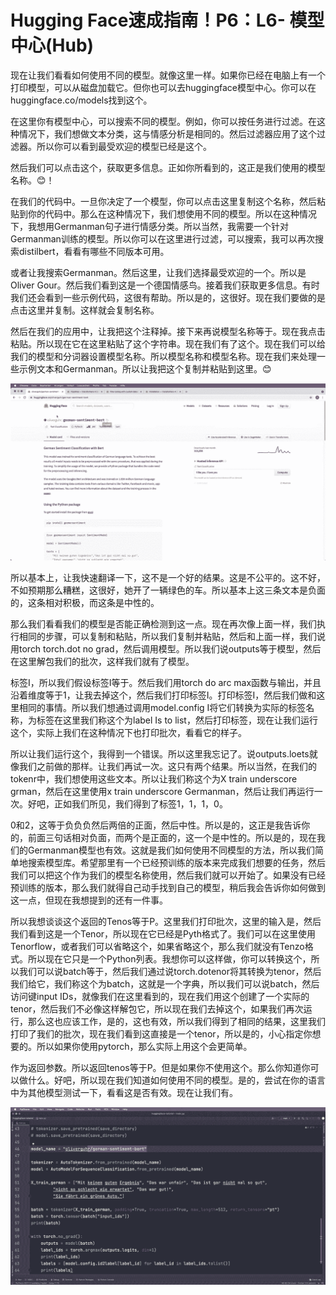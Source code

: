 # Hugging Face速成指南！P6：L6- 模型中心(Hub) 

现在让我们看看如何使用不同的模型。就像这里一样。如果你已经在电脑上有一个打印模型，可以从磁盘加载它。但你也可以去huggingface模型中心。你可以在huggingface.co/models找到这个。

在这里你有模型中心，可以搜索不同的模型。例如，你可以按任务进行过滤。在这种情况下，我们想做文本分类，这与情感分析是相同的。然后过滤器应用了这个过滤器。所以你可以看到最受欢迎的模型已经是这个。

然后我们可以点击这个，获取更多信息。正如你所看到的，这正是我们使用的模型名称。😊！[](img/c49080a006eb77701b68e6f3b6db92e5_1.png)

在我们的代码中。一旦你决定了一个模型，你可以点击这里复制这个名称，然后粘贴到你的代码中。那么在这种情况下，我们想使用不同的模型。所以在这种情况下，我想用Germanman句子进行情感分类。所以当然，我需要一个针对Germanman训练的模型。所以你可以在这里进行过滤，可以搜索，我可以再次搜索distilbert，看看有哪些不同版本可用。

或者让我搜索Germanman。然后这里，让我们选择最受欢迎的一个。所以是Oliver Gour。然后我们看到这是一个德国情感鸟。接着我们获取更多信息。有时我们还会看到一些示例代码，这很有帮助。所以是的，这很好。现在我们要做的是点击这里并复制。这样就会复制名称。

然后在我们的应用中，让我把这个注释掉。接下来再说模型名称等于。现在我点击粘贴。所以现在它在这里粘贴了这个字符串。现在我们有了这个。现在我们可以给我们的模型和分词器设置模型名称。所以模型名称和模型名称。现在我们来处理一些示例文本和Germanman。所以让我把这个复制并粘贴到这里。😊

![](img/c49080a006eb77701b68e6f3b6db92e5_3.png)

所以基本上，让我快速翻译一下，这不是一个好的结果。这是不公平的。这不好，不如预期那么糟糕，这很好，她开了一辆绿色的车。所以基本上这三条文本是负面的，这条相对积极，而这条是中性的。

那么我们看看我们的模型是否能正确检测到这一点。现在再次像上面一样，我们执行相同的步骤，可以复制和粘贴，所以我们复制并粘贴，然后和上面一样，我们说用torch torch.dot no grad，然后调用模型。所以我们说outputs等于模型，然后在这里解包我们的批次，这样我们就有了模型。

标签I，所以我们假设标签I等于。然后我们用torch do arc max函数与输出，并且沿着维度等于1，让我去掉这个，然后我们打印标签I。打印标签I，然后我们做和这里相同的事情。所以我们想通过调用model.config I将它们转换为实际的标签名称，为标签在这里我们称这个为label Is to list，然后打印标签，现在让我们运行这个，实际上我们在这种情况下也打印批次，看看它的样子。

所以让我们运行这个，我得到一个错误。所以这里我忘记了。说outputs.loets就像我们之前做的那样。让我们再试一次。这只有两个结果。所以当然，在我们的tokenr中，我们想使用这些文本。所以让我们称这个为X train underscore grman，然后在这里使用x train underscore Germanman，然后让我们再运行一次。好吧，正如我们所见，我们得到了标签1，1，1，0。

0和2，这等于负负负然后两倍的正面，然后中性。所以是的，这正是我告诉你的，前面三句话相对负面，而两个是正面的，这一个是中性的。所以是的，现在我们的Germanman模型也有效。这就是我们如何使用不同模型的方法，所以我们简单地搜索模型库。希望那里有一个已经预训练的版本来完成我们想要的任务，然后我们可以把这个作为我们的模型名称使用，然后我们就可以开始了。如果没有已经预训练的版本，那么我们就得自己动手找到自己的模型，稍后我会告诉你如何做到这一点，但现在我想提到的还有一件事。

所以我想谈谈这个返回的Tenos等于P。这里我们打印批次，这里的输入是，然后我们看到这是一个Tenor，所以现在它已经是Pyth格式了。我们可以在这里使用Tenorflow，或者我们可以省略这个，如果省略这个，那么我们就没有Tenzo格式。所以现在它只是一个Python列表。我想你可以这样做，你可以转换这个，所以我们可以说batch等于，然后我们通过说torch.dotenor将其转换为tenor，然后我们给它，我们称这个为batch，这就是一个字典，所以我们可以说batch，然后访问键input IDs，就像我们在这里看到的，现在我们用这个创建了一个实际的tenor，然后我们不必像这样解包它，所以现在我们去掉这个，如果我们再次运行，那么这也应该工作，是的，这也有效，所以我们得到了相同的结果，这里我们打印了我们的批次，现在我们看到这直接是一个tenor，所以是的，小心指定你想要的。所以如果你使用pytorch，那么实际上用这个会更简单。

作为返回参数。所以返回tenos等于P。但是如果你不使用这个。那么你知道你可以做什么。好吧，所以现在我们知道如何使用不同的模型。是的，尝试在你的语言中为其他模型测试一下，看看这是否有效。现在让我们有。

![](img/c49080a006eb77701b68e6f3b6db92e5_5.png)
